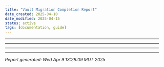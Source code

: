 ```yaml
---
title: "Vault Migration Completion Report"
date_created: 2025-04-10
date_modified: 2025-04-15
status: active
tags: [documentation, guide]
---
```


---

---

---

---


*Report generated: Wed Apr  9 13:28:09 MDT 2025*
